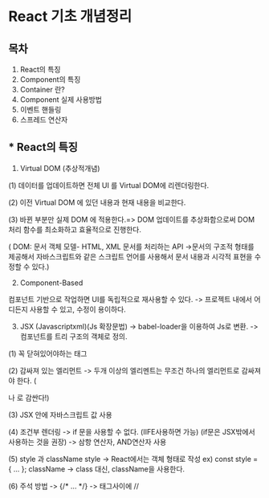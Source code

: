 # React 기초 개념정리

## 목차

1. React의 특징
2. Component의 특징
3. Container 란?
4. Component 실제 사용방법
5. 이벤트 핸들링
6. 스프레드 연산자

## * React의 특징

1. Virtual DOM (추상적개념)

(1) 데이터를 업데이트하면 전체 UI 를 Virtual DOM에 리렌더링한다. 
 
(2) 이전 Virtual DOM 에 있던 내용과 현재 내용을 비교한다.

(3) 바뀐 부분만 실제 DOM 에 적용한다.=> DOM 업데이트를 추상화함으로써 DOM 처리 함수를 최소화하고 효율적으로 진행한다.
 
 ( DOM: 문서 객체 모델- HTML, XML 문서를 처리하는 API 
          ->문서의 구조적 형태를 제공해서 자바스크립트와 같은 스크립트 언어를 사용해서 문서 내용과 시각적 표현을 수정할 수 있다.)

2. Component-Based

 컴포넌트 기반으로 작업하면 UI를 독립적으로 재사용할 수 있다.
 -> 프로젝트 내에서 어디든지 사용할 수 있고, 수정이 용이하다.

3. JSX (Javascriptxml)(Js 확장문법)
-> babel-loader을 이용하여 Js로 변환.
-> 컴포넌트를 트리 구조의 객체로 정의. 

(1) 꼭 닫혀있어야하는 태그
 <div></div>
 
(2) 감싸져 있는 엘리먼트
 -> 두개 이상의 엘리멘트는 무조건 하나의 엘리먼트로 감싸져야 한다. (<div>나 <fragment>로 감싼다!)
 
(3) JSX 안에 자바스크립트 값 사용

(4) 조건부 렌더링
 -> if 문을 사용할 수 없다. (IIFE사용하면 가능) (if문은 JSX밖에서 사용하는 것을 권장)
 -> 삼항 연산자, AND연산자 사용
 
(5) style 과 className
 style -> React에서는 객체 형태로 작성 ex) const style = { ... };
 className -> class 대신, className을 사용한다.
 
(6) 주석
 방법 -> {/* ... */} 
       -> 태그사이에 //

